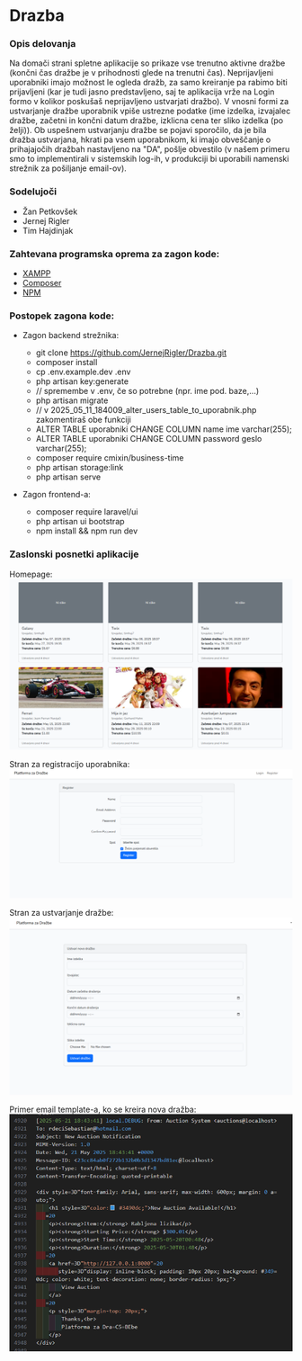 # Drazba

### Opis delovanja
Na domači strani spletne aplikacije so prikaze vse trenutno aktivne dražbe (končni čas dražbe je v prihodnosti glede na trenutni čas). Neprijavljeni uporabniki imajo možnost le ogleda dražb, za samo kreiranje pa rabimo biti prijavljeni (kar je tudi jasno predstavljeno, saj te aplikacija vrže na Login formo v kolikor poskušaš neprijavljeno ustvarjati dražbo). V vnosni formi za ustvarjanje dražbe uporabnik vpiše ustrezne podatke (ime izdelka, izvajalec dražbe, začetni in končni datum dražbe, izklicna cena ter sliko izdelka (po želji)). Ob uspešnem ustvarjanju dražbe se pojavi sporočilo, da je bila dražba ustvarjana, hkrati pa vsem uporabnikom, ki imajo obveščanje o prihajajočih dražbah nastavljeno na "DA", pošlje obvestilo (v našem primeru smo to implementirali v sistemskih log-ih, v produkciji bi uporabili namenski strežnik za pošiljanje email-ov).

### Sodelujoči
- Žan Petkovšek
- Jernej Rigler
- Tim Hajdinjak

### Zahtevana programska oprema za zagon kode:
- [XAMPP](https://www.apachefriends.org/download.html)
- [Composer](https://getcomposer.org/)
- [NPM](https://nodejs.org/en/download)

### Postopek zagona kode:
- Zagon backend strežnika:
    - git clone https://github.com/JernejRigler/Drazba.git
    - composer install
    - cp .env.example.dev .env
    - php artisan key:generate
    - // spremembe v .env, če so potrebne (npr. ime pod. baze,...)
    - php artisan migrate
    - // v 2025_05_11_184009_alter_users_table_to_uporabnik.php zakomentiraš obe funkciji
    - ALTER TABLE uporabniki CHANGE COLUMN name ime varchar(255);
    - ALTER TABLE uporabniki CHANGE COLUMN password geslo varchar(255);
    - composer require cmixin/business-time
    - php artisan storage:link
    - php artisan serve

- Zagon frontend-a:
    - composer require laravel/ui
    - php artisan ui bootstrap
    - npm install && npm run dev

### Zaslonski posnetki aplikacije
Homepage:
![Homepage](photos/primeri_drazb.png)

Stran za registracijo uporabnika:
![Image B](photos/primer_registracije_uporabnika.png)

Stran za ustvarjanje dražbe:
![Image C](photos/primer_ustvarjanja_drazbe.png)

Primer email template-a, ko se kreira nova dražba:
![Image A](photos/primer_email_template-a.png)


